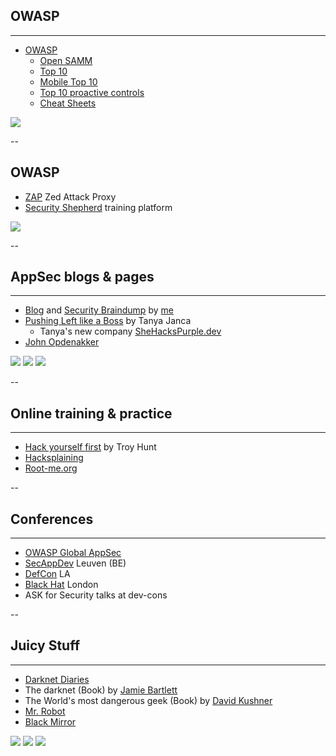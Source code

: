 ## OWASP
<hr />

* [OWASP](https://www.owasp.org/index.php/Main_Page)
  * [Open SAMM](https://www.opensamm.org/)
  * [Top 10](https://www.owasp.org/index.php/Category:OWASP_Top_Ten_Project)
  * [Mobile Top 10](https://www.owasp.org/index.php/OWASP_Mobile_Top_10)
  * [Top 10 proactive controls](https://www.owasp.org/index.php/OWASP_Proactive_Controls)
  * [Cheat Sheets](https://www.owasp.org/index.php/OWASP_Cheat_Sheet_Series)

![](pics/owasp.jpeg)<!-- .element style="position: fixed; top: 200px; right: 20px; width: 250px; background:none; border:none; box-shadow:none; " -->

--

## OWASP

* [ZAP](https://www.owasp.org/index.php/OWASP_Zed_Attack_Proxy_Project) Zed Attack Proxy
* [Security Shepherd](https://www.owasp.org/index.php/OWASP_Security_Shepherd) training platform

![](pics/ssdlc/OWASP_ZAP.png)<!-- .element style="position: fixed; top: 200px; right: 20px; width: 250px; background:none; border:none; box-shadow:none; " -->

--

## AppSec blogs & pages
<hr />

* [Blog](https://brampat.github.io/) and [Security Braindump](https://github.com/brampat/security) by [me](https://twitter.com/brampatelski)
* [Pushing Left like a Boss](https://medium.com/bugbountywriteup/pushing-left-like-a-boss-table-of-contents-42fd063a75bb) by Tanya Janca
  * Tanya's new company [SheHacksPurple.dev](https://www.shehackspurple.dev/)
* [John Opdenakker](https://johnopdenakker.com/)

![](pics/brpa.jpg)<!-- .element style="position: fixed; top: 200px; right: 100px; width: 150px; background:none; border:none; box-shadow:none; " -->
![](pics/heroes/shehackspurple.jpg)<!-- .element style="position: fixed; top: 300px; right: 220px; width: 150px; background:none; border:none; box-shadow:none; " -->
![](pics/heroes/John-Opdenakker.png)<!-- .element style="position: fixed; top: 400px; right: 340px; width: 150px; background:none; border:none; box-shadow:none; " -->


--

## Online training & practice
<hr />

* [Hack yourself first](https://hack-yourself-first.com/) by Troy Hunt
* [Hacksplaining](https://www.hacksplaining.com/)
* [Root-me.org](https://www.root-me.org/)

--

## Conferences
<hr />

* [OWASP Global AppSec](https://ams.globalappsec.org/)
* [SecAppDev](https://secappdev.org/) Leuven (BE)
* [DefCon](https://www.defcon.org/) LA
* [Black Hat](https://www.blackhat.com/eu-19/) London
* ASK for Security talks at dev-cons

--

## Juicy Stuff
<hr />

* [Darknet Diaries](https://darknetdiaries.com/)
* The darknet (Book) by [Jamie Bartlett](https://twitter.com/jamiejbartlett)
* The World's most dangerous geek (Book) by [David Kushner](https://twitter.com/davidkushner)
* [Mr. Robot](https://www.imdb.com/title/tt4158110/)
* [Black Mirror](https://www.imdb.com/title/tt2085059)

![](pics/resources/darknet_diaries.jpg)<!-- .element style="position: fixed; top: 300px; right: 50px; width: 250px; background:none; border:none; box-shadow:none; " -->
![](pics/resources/the_darknet.jpg)<!-- .element style="position: fixed; top: 320px; right: 320px; width: 200px; background:none; border:none; box-shadow:none; " -->
![](pics/resources/worlds_most_dangerous_geek.jpg)<!-- .element style="position: fixed; top: 350px; left: 140px; width: 250px; background:none; border:none; box-shadow:none; " -->

